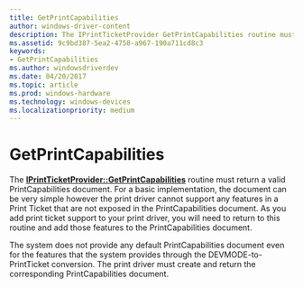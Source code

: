 ```yaml
---
title: GetPrintCapabilities
author: windows-driver-content
description: The IPrintTicketProvider GetPrintCapabilities routine must return a valid PrintCapabilities document.
ms.assetid: 9c9bd387-5ea2-4758-a967-190a711cd8c3
keywords:
- GetPrintCapabilities
ms.author: windowsdriverdev
ms.date: 04/20/2017
ms.topic: article
ms.prod: windows-hardware
ms.technology: windows-devices
ms.localizationpriority: medium
---
```


# GetPrintCapabilities


The [**IPrintTicketProvider::GetPrintCapabilities**](https://msdn.microsoft.com/library/windows/hardware/ff554365) routine must return a valid PrintCapabilities document. For a basic implementation, the document can be very simple however the print driver cannot support any features in a Print Ticket that are not exposed in the PrintCapabilities document. As you add print ticket support to your print driver, you will need to return to this routine and add those features to the PrintCapabilities document.

The system does not provide any default PrintCapabilities document even for the features that the system provides through the DEVMODE-to-PrintTicket conversion. The print driver must create and return the corresponding PrintCapabilities document.

 

 




